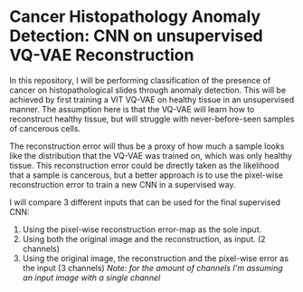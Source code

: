 # Cancer Histopathology Anomaly Detection: CNN on unsupervised VQ-VAE Reconstruction

In this repository, I will be performing classification of the presence of cancer on histopathological slides through anomaly detection. This will be achieved by first training a VIT VQ-VAE on healthy tissue in an unsupervised manner. The assumption here is that the VQ-VAE will learn how to reconstruct healthy tissue, but will struggle with never-before-seen samples of cancerous cells. 

The reconstruction error will thus be a proxy of how much a sample looks like the distribution that the VQ-VAE was trained on, which was only healthy tissue. This reconstruction error could be directly taken as the likelihood that a sample is cancerous, but a better approach is to use the pixel-wise reconstruction error to train a new CNN in a supervised way.

I will compare 3 different inputs that can be used for the final supervised CNN:
1. Using the pixel-wise reconstruction error-map as the sole input.
2. Using both the original image and the reconstruction, as input. (2 channels)
3. Using the original image, the reconstruction and the pixel-wise error as the input (3 channels)
*Note: for the amount of channels I'm assuming an input image with a single channel*
